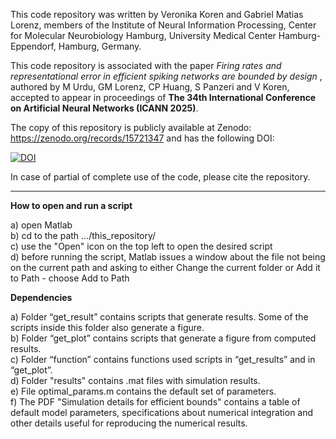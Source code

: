 This code repository was written by Veronika Koren and Gabriel Matias Lorenz, members of the Institute of Neural Information Processing, Center for Molecular Neurobiology Hamburg,
University Medical Center Hamburg-Eppendorf, Hamburg, Germany. 

This code repository is associated with the paper _Firing rates and representational error in efficient spiking networks are bounded by design_ , authored by M Urdu, GM Lorenz, CP Huang, S Panzeri and V Koren, accepted to appear in proceedings of **The 34th International Conference on Artificial Neural Networks (ICANN 2025)**.

The copy of this repository is publicly available at Zenodo: https://zenodo.org/records/15721347 and has the following DOI:

[![DOI](https://zenodo.org/badge/DOI/10.5281/zenodo.15720893.svg)](https://doi.org/10.5281/zenodo.15720893)

In case of partial of complete use of the code, please cite the repository.

---------------------------------------

**How to open and run a script** 

a) open Matlab   
b) cd to the path …/this_repository/  
c) use the "Open" icon on the top left to open the desired script   
d) before running the script, Matlab issues a window about the file not being on the current path and asking to either Change the current folder or Add it to Path - choose Add to Path

**Dependencies**

a) Folder “get_result” contains scripts that generate results. Some of the scripts inside this folder also generate a figure.  
b) Folder “get_plot” contains scripts that generate a figure from computed results.   
c) Folder “function” contains functions used scripts in “get_results” and in “get_plot”.  
d) Folder "results" contains .mat files with simulation results.  
e) File optimal_params.m contains the default set of parameters.   
f) The PDF "Simulation details for efficient bounds" contains a table of default model parameters, specifications about numerical integration and other details useful for reproducing the numerical results.
